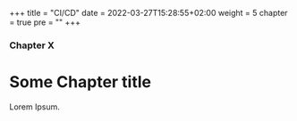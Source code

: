 +++
title = "CI/CD"
date = 2022-03-27T15:28:55+02:00
weight = 5
chapter = true
pre = ""
+++

### Chapter X

# Some Chapter title

Lorem Ipsum.
